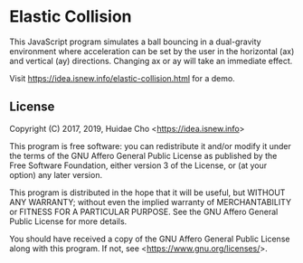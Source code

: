 # Elastic Collision

This JavaScript program simulates a ball bouncing in a dual-gravity environment where acceleration can be set by the user in the horizontal (ax) and vertical (ay) directions. Changing ax or ay will take an immediate effect.

Visit https://idea.isnew.info/elastic-collision.html for a demo.

## License

Copyright (C) 2017, 2019, Huidae Cho <<https://idea.isnew.info>>

This program is free software: you can redistribute it and/or modify
it under the terms of the GNU Affero General Public License as
published by the Free Software Foundation, either version 3 of the
License, or (at your option) any later version.

This program is distributed in the hope that it will be useful,
but WITHOUT ANY WARRANTY; without even the implied warranty of
MERCHANTABILITY or FITNESS FOR A PARTICULAR PURPOSE.  See the
GNU Affero General Public License for more details.

You should have received a copy of the GNU Affero General Public License
along with this program.  If not, see <<https://www.gnu.org/licenses/>>.
